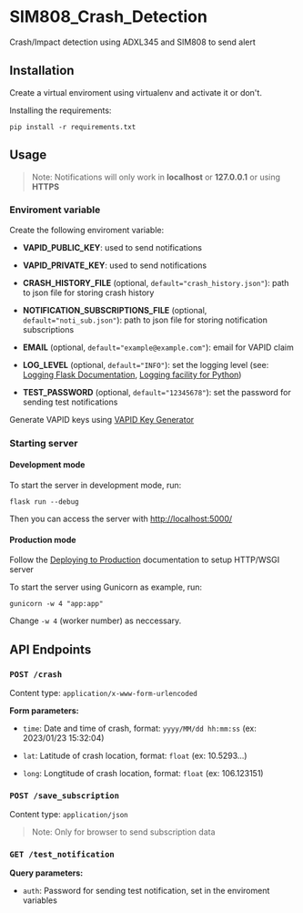 # SIM808_Crash_Detection

Crash/Impact detection using ADXL345 and SIM808 to send alert

## Installation

Create a virtual enviroment using virtualenv and activate it or don't.

Installing the requirements:

```shell
pip install -r requirements.txt
```

## Usage

> Note: Notifications will only work in **localhost** or **127.0.0.1** or using **HTTPS**

### Enviroment variable

Create the following enviroment variable:

- **VAPID_PUBLIC_KEY**: used to send notifications
  
- **VAPID_PRIVATE_KEY**: used to send notifications
  
- **CRASH_HISTORY_FILE** (optional, `default="crash_history.json"`): path to json file for storing crash history
  
- **NOTIFICATION_SUBSCRIPTIONS_FILE** (optional, `default="noti_sub.json"`): path to json file for storing notification subscriptions
  
- **EMAIL** (optional, `default="example@example.com"`): email for VAPID claim
  
- **LOG_LEVEL** (optional, `default="INFO"`): set the logging level (see: [Logging Flask Documentation](https://flask.palletsprojects.com/en/3.0.x/logging/), [Logging facility for Python](https://docs.python.org/3/library/logging.html))
  
- **TEST_PASSWORD** (optional, `default="12345678"`): set the password for sending test notifications
  

Generate VAPID keys using [VAPID Key Generator](https://www.attheminute.com/vapid-key-generator)

### Starting server

#### Development mode

To start the server in development mode, run:

```shell
flask run --debug
```

Then you can access the server with [http://localhost:5000/](http://localhost:5000/)

#### Production mode

Follow the [Deploying to Production](https://flask.palletsprojects.com/en/3.0.x/deploying/) documentation to setup HTTP/WSGI server

To start the server using Gunicorn as example, run:

```shell
gunicorn -w 4 "app:app"
```

Change `-w 4` (worker number) as neccessary.

## API Endpoints

### `POST /crash`

Content type: `application/x-www-form-urlencoded`

**Form parameters:**

- `time`: Date and time of crash, format: `yyyy/MM/dd hh:mm:ss` (ex: 2023/01/23 15:32:04)
  
- `lat`: Latitude of crash location, format: `float` (ex: 10.5293...)
  
- `long`: Longtitude of crash location, format: `float` (ex: 106.123151)
  

### `POST /save_subscription`

Content type: `application/json`

> Note: Only for browser to send subscription data

### `GET /test_notification`

**Query parameters:**

- `auth`: Password for sending test notification, set in the enviroment variables